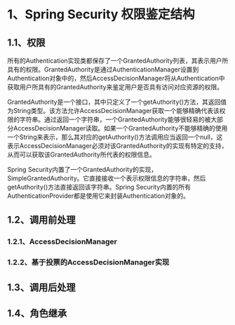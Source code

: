 # 1、Spring Security 权限鉴定结构

## 1.1、权限

所有的Authentication实现类都保存了一个GrantedAuthority列表，其表示用户所具有的权限。GrantedAuthority是通过AuthenticationManager设置到Authentication对象中的，然后AccessDecisionManager将从Authentication中获取用户所具有的GrantedAuthority来鉴定用户是否具有访问对应资源的权限。

GrantedAuthority是一个接口，其中只定义了一个getAuthority()方法，其返回值为String类型。该方法允许AccessDecisionManager获取一个能够精确代表该权限的字符串。通过返回一个字符串，一个GrantedAuthority能够很轻易的被大部分AccessDecisionManager读取。如果一个GrantedAuthority不能够精确的使用一个String来表示，那么其对应的getAuthority()方法调用应当返回一个null，这表示AccessDecisionManager必须对该GrantedAuthority的实现有特定的支持，从而可以获取该GrantedAuthority所代表的权限信息。

Spring Security内置了一个GrantedAuthority的实现，SimpleGrantedAuthority。它直接接收一个表示权限信息的字符串，然后getAuthority()方法直接返回该字符串。Spring Security内置的所有AuthenticationProvider都是使用它来封装Authentication对象的。

## 1.2、调用前处理

### 1.2.1、AccessDecisionManager

### 1.2.2、基于投票的AccessDecisionManager实现

## 1.3、调用后处理

## 1.4、角色继承

